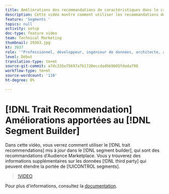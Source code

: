 ```yaml
---
title: Améliorations des recommandations de caractéristiques dans le créateur de segments
description: Cette vidéo montre comment utiliser les recommandations de caractéristiques mises à jour dans le créateur de segments, qui sont des recommandations d’Audience Marketplace. Vous obtiendrez ainsi des informations supplémentaires sur les données tierces qui peuvent étendre la portée de vos segments.
feature: 'Segments '
topics: null
activity: setup
doc-type: feature video
team: Technical Marketing
thumbnail: 29363.jpg
kt: 3937
role: '"Professionnel, développeur, ingénieur de données, architecte, architecte de données, administrateur, responsable"'
level: Début
translation-type: tm+mt
source-git-commit: a7dc335e75697a7b1720eccdadbb9605fdeda798
workflow-type: tm+mt
source-wordcount: '110'
ht-degree: 0%

---
```



# [!DNL Trait Recommendation] Améliorations apportées au  [!DNL Segment Builder]

Dans cette vidéo, vous verrez comment utiliser le [!DNL trait recommendations] mis à jour dans le [!DNL segment builder], qui sont des recommandations d&#39;Audience Marketplace. Vous y trouverez des informations supplémentaires sur les données [!DNL third party] qui peuvent étendre la portée de [!UICONTROL segments].

>[!VIDEO](https://video.tv.adobe.com/v/29363/?quality=12)

Pour plus d&#39;informations, consultez la [documentation](https://docs.adobe.com/help/en/audience-manager/user-guide/features/segments/trait-recommendations.html).
